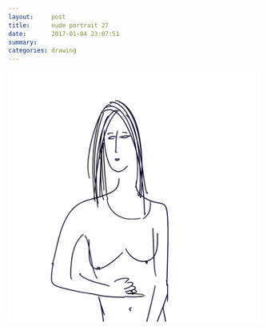 ```yaml
---
layout:     post
title:      nude portrait 27
date:       2017-01-04 23:07:51
summary:    
categories: drawing
---
```

![nude portrait 27](/images/diary/nude-portrait-27.png "elegance")
